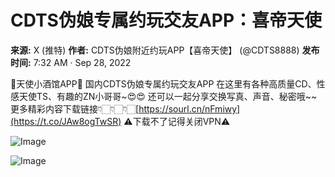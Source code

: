 # CDTS伪娘专属约玩交友APP：喜帝天使

**来源:** X (推特)
**作者:** CDTS伪娘附近约玩APP【喜帝天使】 (@CDTS8888)
**发布时间:** 7:32 AM · Sep 28, 2022

🍑天使小酒馆APP🍑 国内CDTS伪娘专属约玩交友APP 在这里有各种高质量CD、性感天使TS、有趣的ZN小哥哥~😍😍 还可以一起分享交换写真、声音、秘密哦~~ 更多精彩内容下载链接👇🏻👇🏻👇🏻[https://sourl.cn/nFmiwy](https://t.co/JAw8ogTwSR) ⚠️下载不了记得关闭VPN⚠️

![Image](https://pbs.twimg.com/media/FdudcqyVUAArtoM?format=jpg&name=360x360)

![Image](https://pbs.twimg.com/media/Fdudc2lVsAAai-l?format=jpg&name=small)
